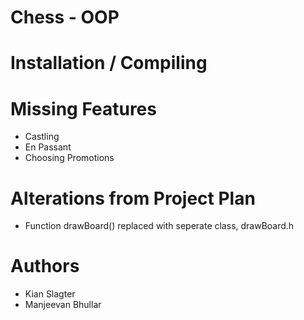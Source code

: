 # Chess - OOP


# Installation / Compiling


# Missing Features
* Castling
* En Passant
* Choosing Promotions


# Alterations from Project Plan
* Function drawBoard() replaced with seperate class, drawBoard.h

# Authors
* Kian Slagter
* Manjeevan Bhullar

